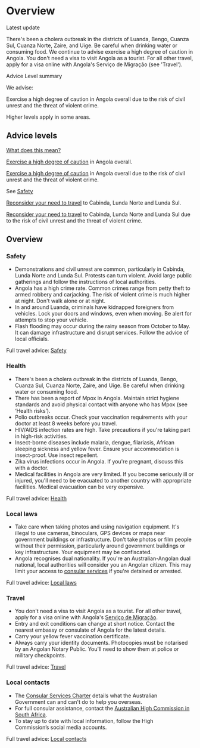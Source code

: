 # Overview

Latest update

There's been a cholera outbreak in the districts of Luanda, Bengo, Cuanza Sul, Cuanza Norte, Zaire, and Uige. Be careful when drinking water or consuming food. We continue to advise exercise a high degree of caution in Angola. You don't need a visa to visit Angola as a tourist. For all other travel, apply for a visa online with Angola's Serviço de Migração (see 'Travel').

Advice Level summary

We advise:

Exercise a high degree of caution in Angola overall due to the risk of civil unrest and the threat of violent crime.

Higher levels apply in some areas.

## Advice levels

[What does this mean?](/before-you-go/travel-advice-explained/)

[Exercise a high degree of caution](https://www.smartraveller.gov.au/consular-services/travel-advice-explained#level2 ) in Angola overall.

[Exercise a high degree of caution](https://www.smartraveller.gov.au/consular-services/travel-advice-explained#level2 ) in Angola overall due to the risk of civil unrest and the threat of violent crime.

See [Safety](#safety)

[Reconsider your need to travel](https://www.smartraveller.gov.au/consular-services/travel-advice-explained#level3 ) to Cabinda, Lunda Norte and Lunda Sul.

[Reconsider your need to travel](https://www.smartraveller.gov.au/consular-services/travel-advice-explained#level3 ) to Cabinda, Lunda Norte and Lunda Sul due to the risk of civil unrest and the threat of violent crime.

## Overview

### Safety

* Demonstrations and civil unrest are common, particularly in Cabinda, Lunda Norte and Lunda Sul. Protests can turn violent. Avoid large public gatherings and follow the instructions of local authorities.
* Angola has a high crime rate. Common crimes range from petty theft to armed robbery and carjacking. The risk of violent crime is much higher at night. Don't walk alone or at night.
* In and around Luanda, criminals have kidnapped foreigners from vehicles. Lock your doors and windows, even when moving. Be alert for attempts to stop your vehicle.
* Flash flooding may occur during the rainy season from October to May. It can damage infrastructure and disrupt services. Follow the advice of local officials.

Full travel advice: [Safety](#safety)

### Health

* There's been a cholera outbreak in the districts of Luanda, Bengo, Cuanza Sul, Cuanza Norte, Zaire, and Uige. Be careful when drinking water or consuming food.
* There has been a report of Mpox in Angola. Maintain strict hygiene standards and avoid physical contact with anyone who has Mpox (see ‘Health risks’).
* Polio outbreaks occur. Check your vaccination requirements with your doctor at least 8 weeks before you travel.
* HIV/AIDS infection rates are high. Take precautions if you're taking part in high-risk activities.
* Insect-borne diseases include malaria, dengue, filariasis, African sleeping sickness and yellow fever. Ensure your accommodation is insect-proof. Use insect repellent.
* Zika virus infections occur in Angola. If you're pregnant, discuss this with a doctor.
* Medical facilities in Angola are very limited. If you become seriously ill or injured, you'll need to be evacuated to another country with appropriate facilities. Medical evacuation can be very expensive.

Full travel advice: [Health](#health)

### Local laws

* Take care when taking photos and using navigation equipment. It's illegal to use cameras, binoculars, GPS devices or maps near government buildings or infrastructure. Don't take photos or film people without their permission, particularly around government buildings or key infrastructure. Your equipment may be confiscated.
* Angola recognises dual nationality. If you're an Australian-Angolan dual national, local authorities will consider you an Angolan citizen. This may limit your access to [consular services](/our-services) if you're detained or arrested.

Full travel advice: [Local laws](#local-laws)

### Travel

* You don't need a visa to visit Angola as a tourist. For all other travel, apply for a visa online with Angola's [Serviço de Migração](http://www.smevisa.gov.ao/).
* Entry and exit conditions can change at short notice. Contact the nearest embassy or consulate of Angola for the latest details.
* Carry your yellow fever vaccination certificate.
* Always carry your identity documents. Photocopies must be notarised by an Angolan Notary Public. You'll need to show them at police or military checkpoints.

Full travel advice: [Travel](#travel)

### Local contacts

* The [Consular Services Charter](/node/46) details what the Australian Government can and can't do to help you overseas.
* For full consular assistance, contact the [Australian High Commission in South Africa](http://www.southafrica.embassy.gov.au/).
* To stay up to date with local information, follow the High Commission’s social media accounts.

Full travel advice: [Local contacts](#local-contacts)